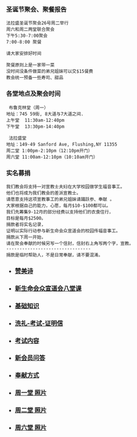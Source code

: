 
### 圣诞节聚会、聚餐报告
```
法拉盛圣诞节聚会26号周二举行
周六和周二两堂联合聚会
下午5:30-7:00聚会
7:00-8:00 聚餐

请大家安排好时间

聚餐原则上是一家带一菜
没时间没条件做菜的弟兄姐妹可以交$15餐费
教会统一预备一些寿司、甜品
```

### 各堂地点及聚会时间
```
 布鲁克林堂（周一）
地址：745 59街, 8大道与7大道之间.
上午堂  11:30am-12:40pm
下午堂  13:30pm-14:40pm

 法拉盛堂
地址：149-49 Sanford Ave, Flushing,NY 11355
周二堂 1:00pm-2:10pm（12:10pm开门）
周六堂 11:00am-12:10pm（10:10am开门）
```

### 实名募捐
```
我们教会将支持一对宣教士夫妇在大学校园做学生福音事工。
他们也将成为我们教会的差派宣教士。
请愿意支持这项宣教事工的弟兄姐妹请踊跃参、奉献 。
大家根据自己的能力，心愿，每月$10-$100都可以。
我们先筹集9-12月的部分经费以支持他们的衣食住行，
目标是每月$2500。
捐款者将实名记录，
证明以实际行动参与新生命会众宣道会的校园传福音事工。
捐款从下周一开始，
请在聚会奉献的时候另写一个信封，信封右上角写两个字，宣教。
--------------------------------
捐款是临时帮助人，不是日常奉献，请不要混淆。
```

* ### [赞美诗](/_posts/2023-12-12-赞美诗.md)
* ### [新生命会众宣道会八堂课](/_posts/2023-12-13-新生命会众宣道会八堂课.md)
* ### [基础知识](/_posts/2023-12-13-基础知识.md)
* ### [洗礼-考试-证明信](/_posts/2023-12-13-洗礼-考试-证明信.md)
* ### [考试内容](/_posts/2023-12-14-考试内容.md)
* ### [新会员问答](/_posts/2023-12-13-新会员问答.md)
* ### [奉献方式](/_posts/2023-12-13-奉献方式.md)
* ### [周一堂 照片](/_posts/2023-12-13-照片1.md)
* ### [周二堂 照片](/_posts/2023-12-13-照片2.md)
* ### [周六堂 照片](/_posts/2023-12-13-照片6.md)
